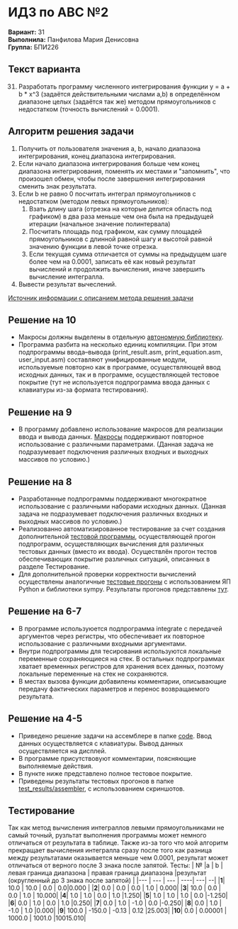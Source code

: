﻿# ИДЗ по АВС №2
**Вариант:** 31 \
**Выполнила:** Панфилова Мария Денисовна \
**Группа:** БПИ226

## Текст варианта
31. Разработать программу численного интегрирования функции y = a + b * x^3 (задаётся действительными числами а,b) в определённом диапазоне целых (задаётся так же) методом прямоугольников с недостатком (точность вычислений = 0.0001).

## Алгоритм решения задачи

1. Получить от пользователя значения a, b, начало диапазона интегрирования, конец диапазона интегрирования.
2. Если начало диапазона интегрирования больше чем конец диапазона интегрирования, поменять их местами и "запомнить", что произошел обмен, чтобы после завершения интегрирования сменить знак результата.
4. Если b не равно 0 посчитать интеграл прямоугольников с недостатком (методом левых прямоугольников):
    1. Взать длину шага (отрезка на которые делится область под графиком) в два раза меньше чем она была на предыдущей итерации (начальное значение полинтервала)
    2. Посчитать площадь под графиком, как сумму площадей прямоугольников с длинной равной шагу и высотой равной значению функции в левой точке отрезка.
    3. Если текущая сумма отличается от суммы на предыдущем шаге более чем на 0.0001, записать её как новый результат вычислений и продолжить вычисления, иначе завершить вычисление интегралла.
5. Вывести результат вычеслений.

[Источник информации с описанием метода решения задачи](http://www.mathprofi.ru/metod_prjamougolnikov.html)
## Решение на 10

- Макросы должны выделены в отдельную [автономную библиотеку](https://github.com/MShpiz/ACS_IHW2/blob/master/code/macrolib.s).
- Программа разбита на несколько единиц компиляции. При этом подпрограммы ввода–вывода (print_result.asm, print_equation.asm, user_input.asm) составляют унифицированные модули, используемые повторно как в программе, осуществляющей ввод исходных данных, так и в программе, осуществляющей тестовое покрытие (тут не используется подпрограмма ввода данных с клавиатуры из-за формата тестирования).

## Решение на 9
- В программу добавлено использование макросов для реализации ввода и вывода данных. [Макросы](https://github.com/MShpiz/ACS_IHW2/blob/master/code/macrolib.s) поддерживают повторное использование с различными параметрами. (Данная задача не подразумевает подключения различных входных и выходных массивов по условию.)

## Решение на 8
- Разработанные подпрограммы поддерживают многократное использование с различными наборами исходных данных. (Данная задача не подразумевает подключения различных входных и выходных массивов по условию.)
- Реализованно автоматизированное тестирование за счет создания дополнительной [тестовой программы](https://github.com/MShpiz/ACS_IHW2/blob/master/code/test.asm), осуществляющей прогон подпрограмм, осуществляющих вычисления для различных тестовых данных (вместо их ввода). Осуществлён прогон тестов обеспечивающих покрытие различных ситуаций, описанных в разделе Тестирование.
- Для дополнительной проверки корректности вычислений осуществлены аналогичные [тестовые прогоны](https://github.com/MShpiz/ACS_IHW2/tree/master/python%20version) с использованием ЯП Python и библиотеки sympy. Результаты прогонов представлены [тут](https://github.com/MShpiz/ACS_IHW2/tree/master/test_results/python).


## Решение на 6-7
- В программе используюется подпрограмма integrate с передачей аргументов через регистры, что обеспечивает их повторное использование с различными входными аргументами. 
- Внутри подпрограммы для тесирования используются локальные переменные сохраняющиеся на стек. В остальных подпрограммах хватает временных регистров для хранения всех данных, поэтому локальные переменные на стек не сохраняются.
- В местах вызова функции добавилены комментарии, описывающие передачу фактических параметров и перенос возвращаемого результата.

## Решение на 4-5 
- Приведено решение задачи на ассемблере в папке [code](https://github.com/MShpiz/ACS_IHW2/tree/master/code). Ввод данных осуществляется с клавиатуры. Вывод данных осуществляется на дисплей.
- В программе присутствовуют комментарии, поясняющие выполняемые действия.
- В пункте ниже представлено полное тестовое покрытие.
- Приведены результаты тестовых прогонов в папке [test_results/assembler](https://github.com/MShpiz/ACS_IHW2/tree/master/test_results/assembler), с использованием скриншотов.



## Тестирование
Так как метод вычисления интеграллов левыми прямоугольниками не самый точный, рузльтат выполнения программы может немного отличаться от результата в таблице. Также из-за того что мой алгоритм прекращает вычисления интегралла сразу после того как разница между результатами оказывается меньше чем 0.0001, результат может отличаться от верного после 3 знака после запятой.
Тесты:
| № |a | b | левая граница диапазона | правая граница диапазона |результат (округленный до 3 знака после запятой) |
|--- | --- | --- | ----| ---| --|
|**1**| 10.0 | 10.0 | 0.0 | 0.0|0.000 |
|**2**| 0.0 | 0.0 | 0.0 | 1.0 | 0.000|
|**3**| 10.0 | 0.0 |  0.0 |  1.0 | 10.000|
|**4**| 1.0 | 1.0 | 0.0 | 1.0 |1.250|
|**5**| 1.0 | 1.0 | 1.0 | 0.0 |-1.250|
|**6**| 0.0 | 1.0 | 0.0 | 1.0 |0.250|
|**7**| 0.0 | 1.0 | -1.0 | 0.0 |-0.250|
|**8**| 0.0 | 1.0 | -1.0 | 1.0 |0.000|
|**9**| 100.0 | -150.0 | -0.13 | 0.12 |25.003|
|**10**| 0.0 | 0.00001 | 1000.0 | 1001.0 |10015.010|


